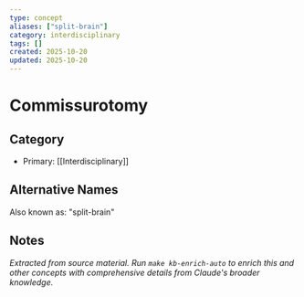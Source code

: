```yaml
---
type: concept
aliases: ["split-brain"]
category: interdisciplinary
tags: []
created: 2025-10-20
updated: 2025-10-20
---
```


# Commissurotomy

## Category

- Primary: [[Interdisciplinary]]

## Alternative Names

Also known as: "split-brain"

## Notes

*Extracted from source material. Run `make kb-enrich-auto` to enrich this and other concepts with comprehensive details from Claude's broader knowledge.*
